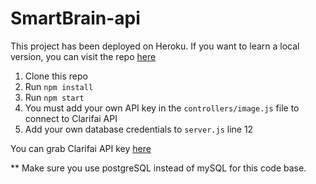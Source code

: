 # SmartBrain-api
This project has been deployed on Heroku. If you want to learn a local version, you can visit
the repo [here](https://github.com/Trevorchenmsu/React-based_Full_Stack_Web_Application_Integrated_with_Face_Recognition)

1. Clone this repo
2. Run `npm install`
3. Run `npm start`
4. You must add your own API key in the `controllers/image.js` file to connect to Clarifai API
5. Add your own database credentials to `server.js` line 12

You can grab Clarifai API key [here](https://www.clarifai.com/)

** Make sure you use postgreSQL instead of mySQL for this code base.
